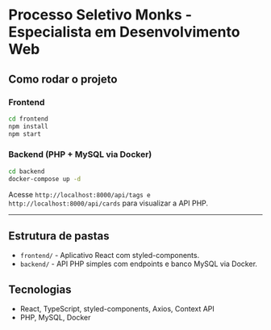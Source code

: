 # Processo Seletivo Monks - Especialista em Desenvolvimento Web

## Como rodar o projeto

### Frontend
```bash
cd frontend
npm install
npm start
```

### Backend (PHP + MySQL via Docker)
```bash
cd backend
docker-compose up -d
```

Acesse `http://localhost:8000/api/tags e http://localhost:8000/api/cards` para visualizar a API PHP.

---

## Estrutura de pastas
- `frontend/` - Aplicativo React com styled-components.
- `backend/` - API PHP simples com endpoints e banco MySQL via Docker.

## Tecnologias
- React, TypeScript, styled-components, Axios, Context API
- PHP, MySQL, Docker